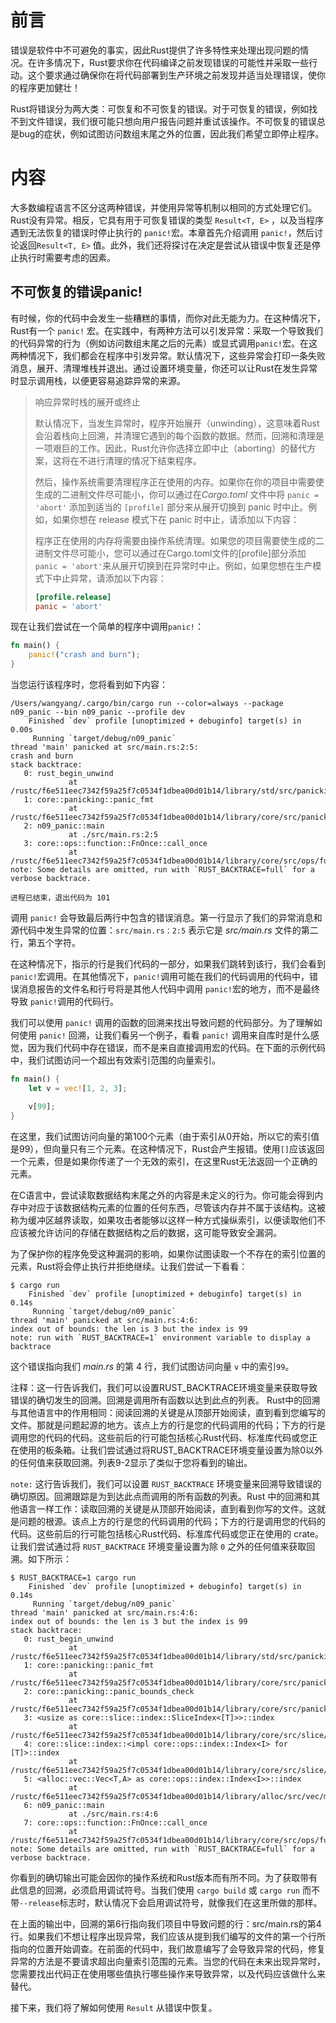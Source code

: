 # 前言

错误是软件中不可避免的事实，因此Rust提供了许多特性来处理出现问题的情况。在许多情况下，Rust要求你在代码编译之前发现错误的可能性并采取一些行动。这个要求通过确保你在将代码部署到生产环境之前发现并适当处理错误，使你的程序更加健壮！

Rust将错误分为两大类：可恢复和不可恢复的错误。对于可恢复的错误，例如找不到文件错误，我们很可能只想向用户报告问题并重试该操作。不可恢复的错误总是bug的症状，例如试图访问数组末尾之外的位置，因此我们希望立即停止程序。

# 内容

大多数编程语言不区分这两种错误，并使用异常等机制以相同的方式处理它们。Rust没有异常。相反，它具有用于可恢复错误的类型 `Result<T, E>` ，以及当程序遇到无法恢复的错误时停止执行的 `panic!`宏。本章首先介绍调用 `panic!`，然后讨论返回`Result<T, E>` 值。此外，我们还将探讨在决定是尝试从错误中恢复还是停止执行时需要考虑的因素。

## 不可恢复的错误panic!

有时候，你的代码中会发生一些糟糕的事情，而你对此无能为力。在这种情况下，Rust有一个 `panic!` 宏。在实践中，有两种方法可以引发异常：采取一个导致我们的代码异常的行为（例如访问数组末尾之后的元素）或显式调用`panic!`宏。在这两种情况下，我们都会在程序中引发异常。默认情况下，这些异常会打印一条失败消息，展开、清理堆栈并退出。通过设置环境变量，你还可以让Rust在发生异常时显示调用栈，以便更容易追踪异常的来源。

>响应异常时栈的展开或终止
>
>默认情况下，当发生异常时，程序开始展开（unwinding），这意味着Rust会沿着栈向上回溯，并清理它遇到的每个函数的数据。然而，回溯和清理是一项艰巨的工作。因此，Rust允许你选择立即中止（aborting）的替代方案，这将在不进行清理的情况下结束程序。
>
>然后，操作系统需要清理程序正在使用的内存。如果你在你的项目中需要使生成的二进制文件尽可能小，你可以通过在*Cargo.toml* 文件中将 `panic = 'abort'` 添加到适当的 `[profile]` 部分来从展开切换到 panic 时中止。例如，如果你想在 release 模式下在 panic 时中止，请添加以下内容：
>
>程序正在使用的内存将需要由操作系统清理。如果您的项目需要使生成的二进制文件尽可能小，您可以通过在Cargo.toml文件的[profile]部分添加`panic = 'abort'`来从展开切换到在异常时中止。例如，如果您想在生产模式下中止异常，请添加以下内容：
>
>```toml
>[profile.release]
>panic = 'abort'
>```



现在让我们尝试在一个简单的程序中调用`panic!`：

```rust
fn main() {
    panic!("crash and burn");
}
```

当您运行该程序时，您将看到如下内容：

```shell
/Users/wangyang/.cargo/bin/cargo run --color=always --package n09_panic --bin n09_panic --profile dev
    Finished `dev` profile [unoptimized + debuginfo] target(s) in 0.00s
     Running `target/debug/n09_panic`
thread 'main' panicked at src/main.rs:2:5:
crash and burn
stack backtrace:
   0: rust_begin_unwind
             at /rustc/f6e511eec7342f59a25f7c0534f1dbea00d01b14/library/std/src/panicking.rs:662:5
   1: core::panicking::panic_fmt
             at /rustc/f6e511eec7342f59a25f7c0534f1dbea00d01b14/library/core/src/panicking.rs:74:14
   2: n09_panic::main
             at ./src/main.rs:2:5
   3: core::ops::function::FnOnce::call_once
             at /rustc/f6e511eec7342f59a25f7c0534f1dbea00d01b14/library/core/src/ops/function.rs:250:5
note: Some details are omitted, run with `RUST_BACKTRACE=full` for a verbose backtrace.

进程已结束，退出代码为 101
```

调用 `panic!` 会导致最后两行中包含的错误消息。第一行显示了我们的异常消息和源代码中发生异常的位置：`src/main.rs：2:5` 表示它是 *src/main.rs* 文件的第二行，第五个字符。

在这种情况下，指示的行是我们代码的一部分，如果我们跳转到该行，我们会看到 `panic!`宏调用。在其他情况下，`panic!`调用可能在我们的代码调用的代码中，错误消息报告的文件名和行号将是其他人代码中调用 `panic!`宏的地方，而不是最终导致 `panic!`调用的代码行。

我们可以使用 `panic!` 调用的函数的回溯来找出导致问题的代码部分。为了理解如何使用 `panic!` 回溯，让我们看另一个例子，看看 `panic!` 调用来自库时是什么感觉，因为我们代码中存在错误，而不是来自直接调用宏的代码。在下面的示例代码中，我们试图访问一个超出有效索引范围的向量索引。

```rust
fn main() {
    let v = vec![1, 2, 3];

    v[99];
}
```

在这里，我们试图访问向量的第100个元素（由于索引从0开始，所以它的索引值是99），但向量只有三个元素。在这种情况下，Rust会产生报错。使用`[]`应该返回一个元素，但是如果你传递了一个无效的索引，在这里Rust无法返回一个正确的元素。

在C语言中，尝试读取数据结构末尾之外的内容是未定义的行为。你可能会得到内存中对应于该数据结构元素的位置的任何东西，尽管该内存并不属于该结构。这被称为缓冲区越界读取，如果攻击者能够以这样一种方式操纵索引，以便读取他们不应该被允许访问的存储在数据结构之后的数据，这可能导致安全漏洞。

为了保护你的程序免受这种漏洞的影响，如果你试图读取一个不存在的索引位置的元素，Rust将会停止执行并拒绝继续。让我们尝试一下看看：

```shell
$ cargo run                     
    Finished `dev` profile [unoptimized + debuginfo] target(s) in 0.14s
     Running `target/debug/n09_panic`
thread 'main' panicked at src/main.rs:4:6:
index out of bounds: the len is 3 but the index is 99
note: run with `RUST_BACKTRACE=1` environment variable to display a backtrace
```

这个错误指向我们 *main.rs* 的第 4 行，我们试图访问向量 `v` 中的索引`99`。

注释：这一行告诉我们，我们可以设置RUST_BACKTRACE环境变量来获取导致错误的确切发生的回溯。回溯是调用所有函数以达到此点的列表。 Rust中的回溯与其他语言中的作用相同：阅读回溯的关键是从顶部开始阅读，直到看到您编写的文件。那就是问题起源的地方。该点上方的行是您的代码调用的代码；下方的行是调用您的代码的代码。这些前后的行可能包括核心Rust代码、标准库代码或您正在使用的板条箱。让我们尝试通过将RUST_BACKTRACE环境变量设置为除0以外的任何值来获取回溯。列表9-2显示了类似于您将看到的输出。

`note:` 这行告诉我们，我们可以设置 `RUST_BACKTRACE` 环境变量来回溯导致错误的确切原因。回溯跟踪是为到达此点而调用的所有函数的列表。Rust 中的回溯和其他语言一样工作：读取回溯的关键是从顶部开始阅读，直到看到你写的文件。这就是问题的根源。该点上方的行是您的代码调用的代码；下方的行是调用您的代码的代码。这些前后的行可能包括核心Rust代码、标准库代码或您正在使用的 crate。让我们尝试通过将 `RUST_BACKTRACE` 环境变量设置为除 `0` 之外的任何值来获取回溯。如下所示：

```shell
$ RUST_BACKTRACE=1 cargo run
    Finished `dev` profile [unoptimized + debuginfo] target(s) in 0.14s
     Running `target/debug/n09_panic`
thread 'main' panicked at src/main.rs:4:6:
index out of bounds: the len is 3 but the index is 99
stack backtrace:
   0: rust_begin_unwind
             at /rustc/f6e511eec7342f59a25f7c0534f1dbea00d01b14/library/std/src/panicking.rs:662:5
   1: core::panicking::panic_fmt
             at /rustc/f6e511eec7342f59a25f7c0534f1dbea00d01b14/library/core/src/panicking.rs:74:14
   2: core::panicking::panic_bounds_check
             at /rustc/f6e511eec7342f59a25f7c0534f1dbea00d01b14/library/core/src/panicking.rs:276:5
   3: <usize as core::slice::index::SliceIndex<[T]>>::index
             at /rustc/f6e511eec7342f59a25f7c0534f1dbea00d01b14/library/core/src/slice/index.rs:302:10
   4: core::slice::index::<impl core::ops::index::Index<I> for [T]>::index
             at /rustc/f6e511eec7342f59a25f7c0534f1dbea00d01b14/library/core/src/slice/index.rs:16:9
   5: <alloc::vec::Vec<T,A> as core::ops::index::Index<I>>::index
             at /rustc/f6e511eec7342f59a25f7c0534f1dbea00d01b14/library/alloc/src/vec/mod.rs:2920:9
   6: n09_panic::main
             at ./src/main.rs:4:6
   7: core::ops::function::FnOnce::call_once
             at /rustc/f6e511eec7342f59a25f7c0534f1dbea00d01b14/library/core/src/ops/function.rs:250:5
note: Some details are omitted, run with `RUST_BACKTRACE=full` for a verbose backtrace.
```

你看到的确切输出可能会因你的操作系统和Rust版本而有所不同。为了获取带有此信息的回溯，必须启用调试符号。当我们使用 `cargo build` 或 `cargo run` 而不带`--release`标志时，默认情况下会启用调试符号，就像我们在这里所做的那样。

在上面的输出中，回溯的第6行指向我们项目中导致问题的行：src/main.rs的第4行。如果我们不想让程序出现异常，我们应该从提到我们编写的文件的第一个行所指向的位置开始调查。在前面的代码中，我们故意编写了会导致异常的代码，修复异常的方法是不要请求超出向量索引范围的元素。当您的代码在未来出现异常时，您需要找出代码正在使用哪些值执行哪些操作来导致异常，以及代码应该做什么来替代。

接下来，我们将了解如何使用 `Result` 从错误中恢复。